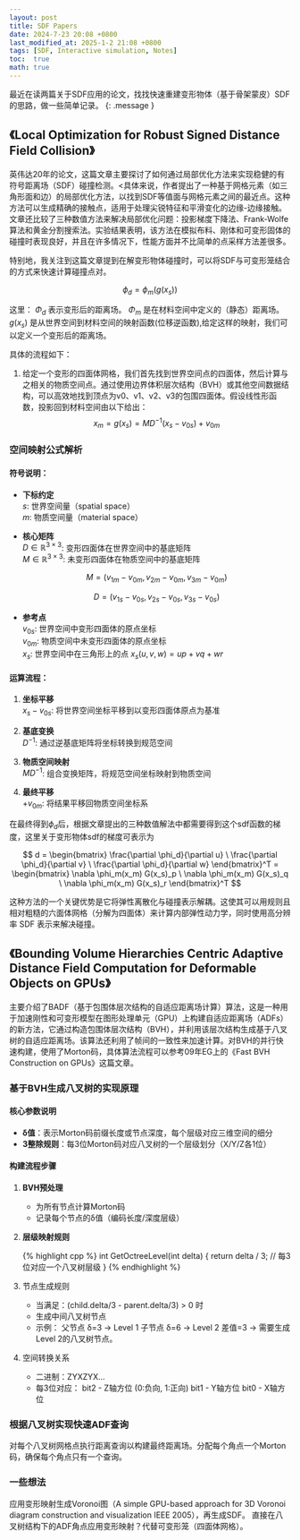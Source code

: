 ```yaml
---
layout: post
title: SDF Papers
date: 2024-7-23 20:08 +0800
last_modified_at: 2025-1-2 21:08 +0800
tags: [SDF, Interactive simulation, Notes]
toc:  true
math: true
---
```

<script>
MathJax = {
  tex: {
    inlineMath: [['$', '$'], ['\\(', '\\)']]
  }
};
</script>

最近在读两篇关于SDF应用的论文，找找快速重建变形物体（基于骨架蒙皮）SDF的思路，做一些简单记录。
{: .message }

## 《Local Optimization for Robust Signed Distance Field Collision》
英伟达20年的论文，这篇文章主要探讨了如何通过局部优化方法来实现稳健的有符号距离场（SDF）碰撞检测。<具体来说，作者提出了一种基于网格元素（如三角形面和边）的局部优化方法，以找到SDF等值面与网格元素之间的最近点。这种方法可以生成精确的接触点，适用于处理尖锐特征和平滑变化的边缘-边缘接触。文章还比较了三种数值方法来解决局部优化问题：投影梯度下降法、Frank-Wolfe算法和黄金分割搜索法。实验结果表明，该方法在模拟布料、刚体和可变形固体的碰撞时表现良好，并且在许多情况下，性能方面并不比简单的点采样方法差很多。

特别地，我关注到这篇文章提到在解变形物体碰撞时，可以将SDF与可变形笼结合的方式来快速计算碰撞点对。

$$\phi_d = \phi_m(g(x_s))$$ 

这里：
$\Phi_d$ 表示变形后的距离场。
$\Phi_m$ 是在材料空间中定义的（静态）距离场。
$g(x_s)$ 是从世界空间到材料空间的映射函数(位移逆函数),给定这样的映射，我们可以定义一个变形后的距离场。

具体的流程如下：
1. 给定一个变形的四面体网格，我们首先找到世界空间点的四面体，然后计算与之相关的物质空间点。通过使用边界体积层次结构（BVH）或其他空间数据结构，可以高效地找到顶点为v0、v1、v2、v3的包围四面体。假设线性形函数，投影回到材料空间由以下给出：
$$
x_m = g(x_s) = M D^{-1} (x_s - v_{0s}) + v_{0m} 
$$ 

### 空间映射公式解析

#### 符号说明：
- **下标约定**  
  $s$: 世界空间量（spatial space）  
  $m$: 物质空间量（material space）

- **核心矩阵**  
  $D \in \mathbb{R}^{3×3}$: 变形四面体在世界空间中的基底矩阵  
  $M \in \mathbb{R}^{3×3}$: 未变形四面体在物质空间中的基底矩阵

  $$
  M = (v_{1m} - v_{0m}, v_{2m} - v_{0m}, v_{3m} - v_{0m})
  $$

  $$
  D = (v_{1s} - v_{0s}, v_{2s} - v_{0s}, v_{3s} - v_{0s})
  $$

- **参考点**  
  $v_{0s}$: 世界空间中变形四面体的原点坐标  
  $v_{0m}$: 物质空间中未变形四面体的原点坐标  
  $x_{s}$: 世界空间中在三角形上的点 $x_s(u,v,w)=up+vq+wr$

#### 运算流程：
1. **坐标平移**  
   $x_s - v_{0s}$: 将世界空间坐标平移到以变形四面体原点为基准

2. **基底变换**  
   $D^{-1}$: 通过逆基底矩阵将坐标转换到规范空间

3. **物质空间映射**  
   $M D^{-1}$: 组合变换矩阵，将规范空间坐标映射到物质空间

4. **最终平移**  
   $+ v_{0m}$: 将结果平移回物质空间坐标系

在最终得到$\phi_d$后，根据文章提出的三种数值解法中都需要得到这个sdf函数的梯度，这里关于变形物体sdf的梯度可表示为

$$
 d = \begin{bmatrix} \frac{\partial \phi_d}{\partial u} \ \frac{\partial \phi_d}{\partial v} \ \frac{\partial \phi_d}{\partial w} \end{bmatrix}^T = \begin{bmatrix} \nabla \phi_m(x_m) G(x_s)_p \ \nabla \phi_m(x_m) G(x_s)_q \ \nabla \phi_m(x_m) G(x_s)_r \end{bmatrix}^T 
$$

这种方法的一个关键优势是它将弹性离散化与碰撞表示解耦。这使其可以用规则且相对粗糙的六面体网格（分解为四面体）来计算内部弹性动力学，同时使用高分辨率 SDF 表示来解决碰撞。

## 《Bounding Volume Hierarchies Centric Adaptive Distance Field Computation for Deformable Objects on GPUs》
主要介绍了BADF（基于包围体层次结构的自适应距离场计算）算法，这是一种用于加速刚性和可变形模型在图形处理单元（GPU）上构建自适应距离场（ADFs）的新方法，它通过构造包围体层次结构（BVH），并利用该层次结构生成基于八叉树的自适应距离场。该算法还利用了帧间的一致性来加速计算。对BVH的并行快速构建，使用了Morton码，具体算法流程可以参考09年EG上的《Fast BVH Construction on GPUs》这篇文章。
### 基于BVH生成八叉树的实现原理

#### 核心参数说明
- **δ值**：表示Morton码前缀长度或节点深度，每个层级对应三维空间的细分
- **3整除规则**：每3位Morton码对应八叉树的一个层级划分（X/Y/Z各1位）

#### 构建流程步骤

1. **BVH预处理**
   - 为所有节点计算Morton码
   - 记录每个节点的δ值（编码长度/深度层级）

2. **层级映射规则**

   {% highlight cpp %}
    int GetOctreeLevel(int delta) {
        return delta / 3; // 每3位对应一个八叉树层级
    }
   {% endhighlight %}

3. 节点生成规则

    - 当满足：(child.delta/3 - parent.delta/3) > 0 时
    - 生成中间八叉树节点
    - 示例：
        父节点 δ=3 → Level 1
        子节点 δ=6 → Level 2
        差值=3 → 需要生成Level 2的八叉树节点。

4. 空间转换关系

   - 二进制：ZYXZYX... 
   - 每3位对应： 
      bit2 - Z轴方位 (0:负向, 1:正向)
      bit1 - Y轴方位
      bit0 - X轴方位

### 根据八叉树实现快速ADF查询

对每个八叉树网格点执行距离查询以构建最终距离场。分配每个角点一个Morton码，确保每个角点只有一个查询。

### 一些想法
应用变形映射生成Voronoi图（A simple GPU-based approach for 3D Voronoi diagram construction and visualization IEEE 2005），再生成SDF。
直接在八叉树结构下的ADF角点应用变形映射？代替可变形笼（四面体网格）。